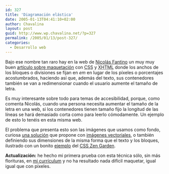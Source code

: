 ```yaml
---
id: 327
title: 'Diagramación elástica'
date: 2005-01-13T04:41:10+02:00
author: Chavalina
layout: post
guid: http://www.wp.chavalina.net/?p=327
permalink: /2005/01/13/post-327/
categories:
  - Desarrollo web
---
```

Bajo ese nombre tan raro hay en la web de <a href="http://www.100px.com/" target="_blank">Nicolás Fantino</a> un muy muy buen <a href="http://www.100px.com/articulos/ni_fijo_ni_liquido_elastico/" target="_blank">artículo sobre maquetación</a> con <acronym title="Cascade Style Sheets">CSS</acronym> y <acronym title="eXtended HyperText Markup Language">XHTML</acronym> donde los anchos de los bloques o divisiones se fijan en _em_ en lugar de los píxeles o porcentajes acostumbrados, haciendo así que, además del texto, sus contenedores también se van a redimensionar cuando el usuario aumente el tama&ntilde;o de letra.

Es muy interesante sobre todo para temas de accesibilidad, porque, como comenta Nicolás, cuando una persona necesita aumentar el tama&ntilde;o de la letra en una web, si los contenedores tienen tama&ntilde;o fijo la longitud de las líneas se hará demasiado corta como para leerlo cómodamente. Un ejemplo de esto lo tenéis en esta misma web.

El problema que presenta esto son las imágenes que usamos como fondo, curiosa <a href="http://www.100px.com/100logs/2005/01/#post-61" target="_blank">una solución</a> que propone con <a href="http://w3.org/Graphics/SVG/" target="_blank">imágenes vectoriales</a>, o también definiendo sus dimensiones de la misma forma que el texto y los bloques, ilustrado con un bonito <a href="http://www.csszengarden.com/?cssfile=063%2F063%2Ecss" target="_blank">ejemplo</a> del <a href="http://www.csszengarden.com/" target="_blank">CSS Zen Garden</a>.

**Actualización:** he hecho mi primera prueba con esta técnica sólo, sin más florituras, en <a href="http://www.chavalina.net/cv/" target="_blank">mi currículum</a> y no ha resultado nada difícil maquetar, igual igual que con píxeles.